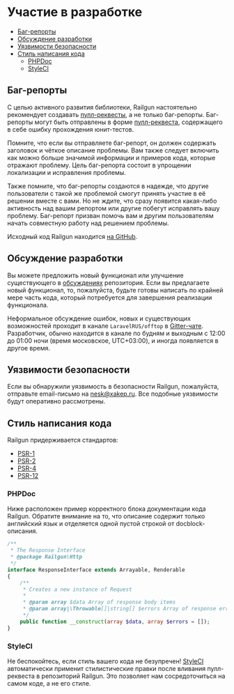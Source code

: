# Участие в разработке

- [Баг-репорты](/ru/contributions#баг-репорты)
- [Обсуждение разработки](/ru/contributions#обсуждение-разработки)
- [Уязвимости безопасности](/ru/contributions#уязвимости-безопасности)
- [Стиль написания кода](/ru/contributions#стиль-написания-кода)
    - [PHPDoc](/ru/contributions#phpdoc)
    - [StyleCI](/ru/contributions#styleci)

## Баг-репорты

С целью активного развития библиотеки, Railgun настоятельно рекомендует создавать 
[пулл-реквесты](https://github.com/SerafimArts/Railgun/pulls), а не только баг-репорты. 
Баг-репорты могут быть отправлены в форме [пулл-реквеста](https://github.com/SerafimArts/Railgun/pulls), 
содержащего в себе ошибку прохождения юнит-тестов.

Помните, что если вы отправляете баг-репорт, он должен содержать заголовок и чёткое описание 
проблемы. Вам также следует включить как можно больше значимой информации и примеров кода, которые 
отражают проблему. Цель баг-репорта состоит в упрощении локализации и исправления проблемы.

Также помните, что баг-репорты создаются в надежде, что другие пользователи с такой же проблемой смогут 
принять участие в её решении вместе с вами. Но не ждите, что сразу появится какая-либо активность над 
вашим репортом или другие побегут исправлять вашу проблему. Баг-репорт призван помочь вам и другим 
пользователям начать совместную работу над решением проблемы.

Исходный код Railgun находится [на GitHub](https://github.com/SerafimArts/Railgun).

## Обсуждение разработки

Вы можете предложить новый функционал или улучшение существующего в 
[обсуждениях](https://github.com/SerafimArts/Railgun/issues) репозитория. 
Если вы предлагаете новый функционал, то, пожалуйста, будьте готовы написать по крайней мере 
часть кода, который потребуется для завершения реализации функционала.

Неформальное обсуждение ошибок, новых и существующих возможностей проходит 
в канале `LaravelRUS/offtop` в [Gitter-чате](https://gitter.im/LaravelRUS/offtop). 
Разработчик, обычно находится в канале по будням и выходным с 12:00 до 01:00 ночи 
(время московское, UTC+03:00), и иногда появляется в другое время.

## Уязвимости безопасности

Если вы обнаружили уязвимость в безопасности Railgun, пожалуйста, отправьте email-письмо на 
<a href="mailto:nesk@xakep.ru">nesk@xakep.ru</a>. 
Все подобные уязвимости будут оперативно рассмотрены.

## Стиль написания кода

Railgun придерживается стандартов:
- [PSR-1](https://github.com/php-fig/fig-standards/blob/master/accepted/PSR-1-basic-coding-standard.md)
- [PSR-2](https://github.com/php-fig/fig-standards/blob/master/accepted/PSR-2-coding-style-guide.md)
- [PSR-4](https://github.com/php-fig/fig-standards/blob/master/accepted/PSR-4-autoloader.md)
- [PSR-12](https://github.com/php-fig/fig-standards/blob/master/proposed/extended-coding-style-guide.md)


### PHPDoc

Ниже расположен пример корректного блока документации кода Railgun. 
Обратите внимание на то, что описание содержит только английский язык и отделяется одной 
пустой строкой от docblock-описания.

```php
/**
 * The Response Interface
 * @package Railgun\Http
 */
interface ResponseInterface extends Arrayable, Renderable
{
    /**
     * Creates a new instance of Request
     *
     * @param array $data Array of response body items
     * @param array|\Throwable[]|string[] $errors Array of response errors. 
     */
    public function __construct(array $data, array $errors = []);
}
```

### StyleCI

Не беспокойтесь, если стиль вашего кода не безупречен! [StyleCI](https://styleci.io/) 
автоматически применит стилистические правки после вливания пулл-реквеста в репозиторий Railgun. 
Это позволяет нам сосредоточиться на самом коде, а не его стиле.
